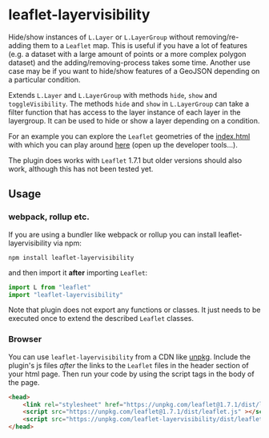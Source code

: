 # leaflet-layervisibility

Hide/show instances of `L.Layer` or `L.LayerGroup` without removing/re-adding them to
a `Leaflet` map. This is useful if you have a lot of features (e.g. a dataset with a
large amount of points or a more complex polygon dataset) and the
adding/removing-process takes some time. Another use case may be if you want to
hide/show features of a GeoJSON depending on a particular condition.

Extends `L.Layer` and `L.LayerGroup` with methods `hide`, `show` and `toggleVisibility`.
The methods `hide` and `show` in `L.LayerGroup` can take a filter function that has
access to the layer instance of each layer in the layergroup. It can be used to hide or
show a layer depending on a condition.

For an example you can explore the `Leaflet` geometries of the [index.html](index.html)
with which you can play around
[here](https://phloose.github.io/leaflet-layervisibility/) (open up the developer
tools...).

The plugin does works with `Leaflet` 1.7.1 but older versions should also work, although
this has not been tested yet.

## Usage

### webpack, rollup etc.

If you are using a bundler like webpack or rollup you can install
leaflet-layervisibility via npm:

`npm install leaflet-layervisibility`

and then import it **after** importing `Leaflet`:

```javascript
import L from "leaflet"
import "leaflet-layervisibility"
```

Note that plugin does not export any functions or classes. It just needs to be executed
once to extend the described `Leaflet` classes.

### Browser

You can use `leaflet-layervisibility` from a CDN like [unpkg](https://unpkg.com/).
Include the plugin's js files *after* the links to the `Leaflet` files in the header
section of your html page. Then run your code by using the script tags in the body of
the page.

```html
<head>
    <link rel="stylesheet" href="https://unpkg.com/leaflet@1.7.1/dist/leaflet.css" />
    <script src="https://unpkg.com/leaflet@1.7.1/dist/leaflet.js" ></script>
    <script src="https://unpkg.com/leaflet-layervisibility/dist/leaflet-layervisibility.js"></script>
</head>
```
